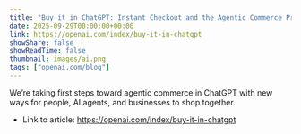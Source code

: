```yaml
---
title: "Buy it in ChatGPT: Instant Checkout and the Agentic Commerce Protocol"
date: 2025-09-29T00:00:00+00:00
link: https://openai.com/index/buy-it-in-chatgpt
showShare: false
showReadTime: false
thumbnail: images/ai.png
tags: ["openai.com/blog"]
---
```

We’re taking first steps toward agentic commerce in ChatGPT with new ways for people, AI agents, and businesses to shop together.

- Link to article: https://openai.com/index/buy-it-in-chatgpt